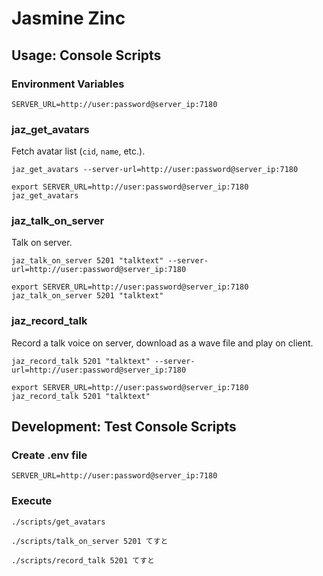 # Jasmine Zinc

## Usage: Console Scripts
### Environment Variables
```env
SERVER_URL=http://user:password@server_ip:7180
```

### jaz_get_avatars
Fetch avatar list (`cid`, `name`, etc.).

```shell
jaz_get_avatars --server-url=http://user:password@server_ip:7180

export SERVER_URL=http://user:password@server_ip:7180
jaz_get_avatars
```

### jaz_talk_on_server
Talk on server.

```shell
jaz_talk_on_server 5201 "talktext" --server-url=http://user:password@server_ip:7180

export SERVER_URL=http://user:password@server_ip:7180
jaz_talk_on_server 5201 "talktext"
```

### jaz_record_talk
Record a talk voice on server, download as a wave file and play on client.

```shell
jaz_record_talk 5201 "talktext" --server-url=http://user:password@server_ip:7180

export SERVER_URL=http://user:password@server_ip:7180
jaz_record_talk 5201 "talktext"
```

## Development: Test Console Scripts
### Create .env file
```env
SERVER_URL=http://user:password@server_ip:7180
```

### Execute
```shell
./scripts/get_avatars

./scripts/talk_on_server 5201 てすと

./scripts/record_talk 5201 てすと
```
